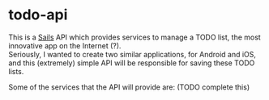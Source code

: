 # todo-api

This is a [Sails](http://sailsjs.org) API which provides services to manage a TODO list, the most innovative app on the Internet (?).   
Seriously, I wanted to create two similar applications, for Android and iOS, and this (extremely) simple API will be responsible for saving these TODO lists.

Some of the services that the API will provide are: (TODO complete this)
